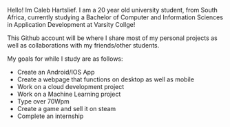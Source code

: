 Hello! Im Caleb Hartslief. I am a 20 year old university student, from South Africa, 
currently studying a Bachelor of Computer and Information Sciences in Application Development
at Varsity Collge!

This Github account will be where I share most of my personal projects as well as collaborations with my friends/other students.

My goals for while I study are as follows:
- Create an Android/IOS App
- Create a webpage that functions on desktop as well as mobile
- Work on a cloud development project
- Work on a Machine Learning project
- Type over 70Wpm
- Create a game and sell it on steam
- Complete an internship

